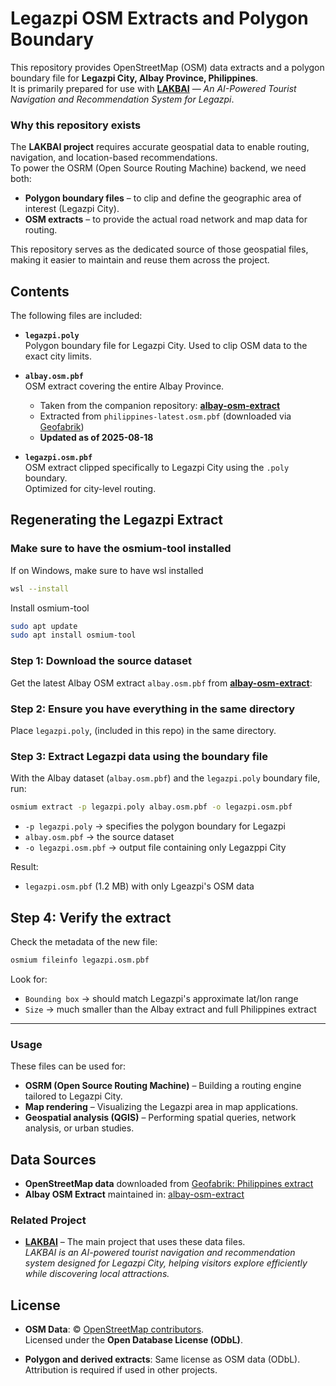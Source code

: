 # Legazpi OSM Extracts and Polygon Boundary

This repository provides OpenStreetMap (OSM) data extracts and a polygon boundary file for **Legazpi City, Albay Province, Philippines**.  
It is primarily prepared for use with **[LAKBAI](https://github.com/johannbuere/LAKBAI)** — *An AI-Powered Tourist Navigation and Recommendation System for Legazpi*.



### Why this repository exists

The **LAKBAI project** requires accurate geospatial data to enable routing, navigation, and location-based recommendations.  
To power the OSRM (Open Source Routing Machine) backend, we need both:

- **Polygon boundary files** – to clip and define the geographic area of interest (Legazpi City).  
- **OSM extracts** – to provide the actual road network and map data for routing.

This repository serves as the dedicated source of those geospatial files, making it easier to maintain and reuse them across the project.


## Contents

The following files are included:

- **`legazpi.poly`**  
  Polygon boundary file for Legazpi City. Used to clip OSM data to the exact city limits.  

- **`albay.osm.pbf`**  
  OSM extract covering the entire Albay Province.  
  - Taken from the companion repository: [**albay-osm-extract**](https://github.com/johannbuere/albay-osm-extract)  
  - Extracted from `philippines-latest.osm.pbf` (downloaded via [Geofabrik](https://download.geofabrik.de/asia/philippines.html))  
  - **Updated as of 2025-08-18**  

- **`legazpi.osm.pbf`**  
  OSM extract clipped specifically to Legazpi City using the `.poly` boundary.  
  Optimized for city-level routing.


## Regenerating the Legazpi Extract

### Make sure to have the osmium-tool installed
If on Windows, make sure to have wsl installed

``` bash
wsl --install
```

Install osmium-tool
``` bash
sudo apt update
sudo apt install osmium-tool
```

### Step 1: Download the source dataset

Get the latest Albay OSM extract `albay.osm.pbf` from [**albay-osm-extract**](https://github.com/johannbuere/albay-osm-extract):


### Step 2: Ensure you have everything in the same directory

Place `legazpi.poly`, (included in this repo) in the same directory.


### Step 3: Extract Legazpi data using the boundary file

With the Albay dataset (`albay.osm.pbf`) and the `legazpi.poly` boundary file, run:

``` bash
osmium extract -p legazpi.poly albay.osm.pbf -o legazpi.osm.pbf
```

-   `-p legazpi.poly` → specifies the polygon boundary for Legazpi
-   `albay.osm.pbf` → the source dataset
-   `-o legazpi.osm.pbf` → output file containing only Legazppi City

Result:
- `legazpi.osm.pbf` (1.2 MB) with only Lgeazpi's OSM data


## Step 4: Verify the extract

Check the metadata of the new file:

``` bash
osmium fileinfo legazpi.osm.pbf
```

Look for:
- `Bounding box` → should match Legazpi's approximate lat/lon range
- `Size` → much smaller than the Albay extract and full Philippines extract

-----------------------------------------------------------------------

### Usage

These files can be used for:

- **OSRM (Open Source Routing Machine)** – Building a routing engine tailored to Legazpi City.  
- **Map rendering** – Visualizing the Legazpi area in map applications.  
- **Geospatial analysis (QGIS)** – Performing spatial queries, network analysis, or urban studies.  



## Data Sources

- **OpenStreetMap data** downloaded from [Geofabrik: Philippines extract](https://download.geofabrik.de/asia/philippines.html)  
- **Albay OSM Extract** maintained in: [albay-osm-extract](https://github.com/johannbuere/albay-osm-extract)  




### Related Project

- [**LAKBAI**](https://github.com/johannbuere/LAKBAI) – The main project that uses these data files.  
  *LAKBAI is an AI-powered tourist navigation and recommendation system designed for Legazpi City, helping visitors explore efficiently while discovering local attractions.*



## License

- **OSM Data**: © [OpenStreetMap contributors](https://www.openstreetmap.org/copyright).  
  Licensed under the **Open Database License (ODbL)**.  

- **Polygon and derived extracts**: Same license as OSM data (ODbL).  
  Attribution is required if used in other projects.  
